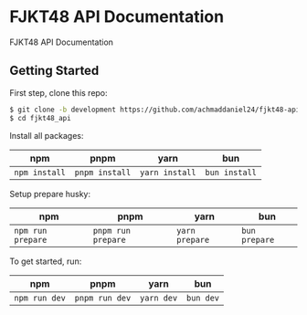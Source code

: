 # FJKT48 API Documentation

FJKT48 API Documentation

## Getting Started

First step, clone this repo:

```bash
$ git clone -b development https://github.com/achmaddaniel24/fjkt48-api.git fjkt48_api
$ cd fjkt48_api
```

Install all packages:

| npm           | pnpm           | yarn           | bun           |
| ------------- | -------------- | -------------- | ------------- |
| `npm install` | `pnpm install` | `yarn install` | `bun install` |

Setup prepare husky:

| npm               | pnpm               | yarn           | bun           |
| ----------------- | ------------------ | -------------- | ------------- |
| `npm run prepare` | `pnpm run prepare` | `yarn prepare` | `bun prepare` |

To get started, run:

| npm           | pnpm           | yarn       | bun       |
| ------------- | -------------- | ---------- | --------- |
| `npm run dev` | `pnpm run dev` | `yarn dev` | `bun dev` |
